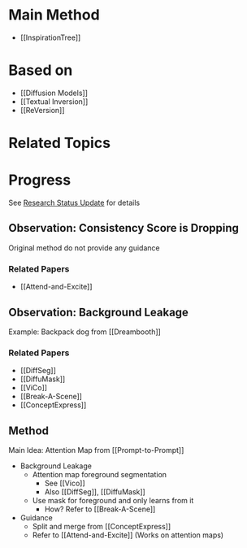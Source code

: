 # Main Method
- [[InspirationTree]]
# Based on
- [[Diffusion Models]]
- [[Textual Inversion]]
- [[ReVersion]]
# Related Topics
# Progress
See [Research Status Update](https://docs.google.com/presentation/d/1QU0q0hEk5PCZbOgBpnlIRauD-u8V3l4USPU5P_oWGUg/edit#slide=id.p) for details
## Observation: Consistency Score is Dropping
Original method do not provide any guidance
### Related Papers
- [[Attend-and-Excite]]

## Observation: Background Leakage
Example: Backpack dog from [[Dreambooth]]
### Related Papers
- [[DiffSeg]]
- [[DiffuMask]]
- [[ViCo]]
- [[Break-A-Scene]]
- [[ConceptExpress]]

## Method
Main Idea: Attention Map from [[Prompt-to-Prompt]]
- Background Leakage
	- Attention map foreground segmentation
		- See [[Vico]]
		- Also [[DiffSeg]], [[DiffuMask]]
	- Use mask for foreground and only learns from it
		- How? Refer to [[Break-A-Scene]]
- Guidance
	- Split and merge from [[ConceptExpress]]
	- Refer to [[Attend-and-Excite]] (Works on attention maps)

